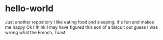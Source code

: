 # hello-world
Just another repository 
I like eating food and sleeping. It's fun and makes me happy
Ok I think I may have figured this son of a biscuit out
guess I was wrong what the French, Toast